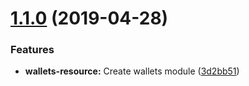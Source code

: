 # [1.1.0](https://github.com/leoribeirowebmaster/gaster-me/compare/v1.0.0...v1.1.0) (2019-04-28)


### Features

* **wallets-resource:** Create wallets module ([3d2bb51](https://github.com/leoribeirowebmaster/gaster-me/commit/3d2bb51))

